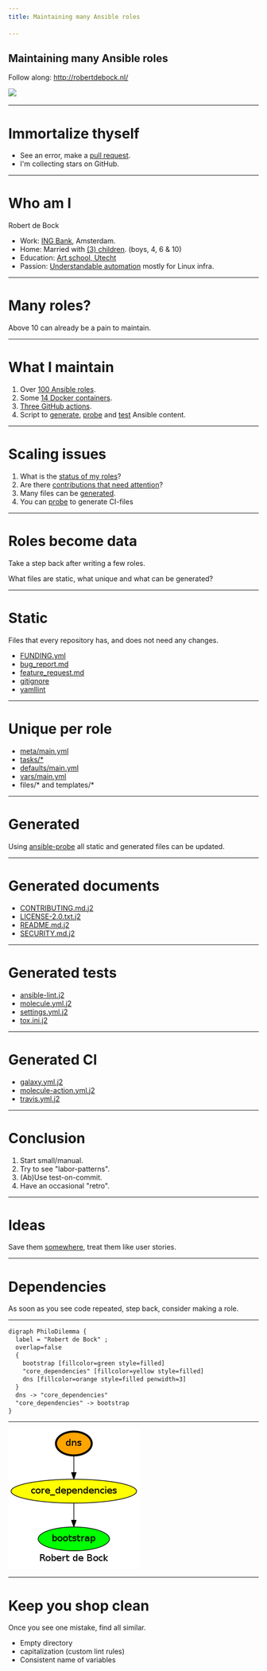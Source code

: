 ```yaml
---
title: Maintaining many Ansible roles

---
```


## Maintaining many Ansible roles

Follow along: http://robertdebock.nl/

<img src="https://api.qrserver.com/v1/create-qr-code/?size=350x350&data=http://robertdebock.nl/presentations/maintaining-many-ansible-roles/"/>

----

# Immortalize thyself

- See an error, make a [pull request](https://github.com/robertdebock/presentations).
- I'm collecting stars on GitHub.

----

# Who am I

Robert de Bock

- Work: [ING Bank](https://www.ing.nl/), Amsterdam.
- Home: Married with [(3) children](https://www.flickr.com/photos/robertdebock/47537461081/). (boys, 4, 6 & 10)
- Education: [Art school, Utecht](https://www.hku.nl/)
- Passion: [Understandable automation](https://robertdebock.nl/my-manifesto.html) mostly for Linux infra.

---

# Many roles?

Above 10 can already be a pain to maintain.

----

# What I maintain

1. Over [100 Ansible roles](https://github.com/robertdebock?tab=repositories&q=ansible-role-&type=&language=).
2. Some [14 Docker containers](https://github.com/robertdebock?tab=repositories&q=docker).
3. [Three GitHub actions](https://github.com/robertdebock?tab=repositories&q=action).
4. Script to [generate](https://github.com/robertdebock/ansible-generator), [probe](https://github.com/robertdebock/ansible-probe) and [test](https://github.com/robertdebock/ansible-tester) Ansible content.

---

# Scaling issues

1. What is the [status of my roles](https://robertdebock.nl/)?
2. Are there [contributions that need attention](https://robertdebock.nl/contributions.html)?
3. Many files can be [generated](https://github.com/robertdebock/ansible-generator).
4. You can [probe](https://github.com/robertdebock/ansible-probe) to generate CI-files

---

# Roles become data

Take a step back after writing a few roles.

What files are static, what unique and what can be generated?

----

# Static

Files that every repository has, and does not need any changes.

- [FUNDING.yml](https://github.com/robertdebock/ansible-generator/blob/master/files/FUNDING.yml)
- [bug_report.md](https://github.com/robertdebock/ansible-generator/blob/master/files/bug_report.md)
- [feature_request.md](https://github.com/robertdebock/ansible-generator/blob/master/files/feature_request.md)
- [gitignore](https://github.com/robertdebock/ansible-generator/blob/master/files/gitignore)
- [yamllint](https://github.com/robertdebock/ansible-generator/blob/master/files/yamllint)

----

# Unique per role

- [meta/main.yml](https://github.com/robertdebock/ansible-role-bootstrap/blob/master/meta/main.yml)
- [tasks/*](https://github.com/robertdebock/ansible-role-bootstrap/tree/master/tasks)
- [defaults/main.yml](https://github.com/robertdebock/ansible-role-bootstrap/blob/master/defaults/main.yml)
- [vars/main.yml](https://github.com/robertdebock/ansible-role-bootstrap/blob/master/vars/main.yml)
- files/* and templates/*

----

# Generated

Using [ansible-probe](https://github.com/robertdebock/ansible-generator) all static and generated files can be updated.

----

# Generated documents

- [CONTRIBUTING.md.j2](https://github.com/robertdebock/ansible-generator/blob/master/templates/CONTRIBUTING.md.j2)
- [LICENSE-2.0.txt.j2](https://github.com/robertdebock/ansible-generator/blob/master/templates/LICENSE-2.0.txt.j2)
- [README.md.j2](https://github.com/robertdebock/ansible-generator/blob/master/templates/README.md.j2)
- [SECURITY.md.j2](https://github.com/robertdebock/ansible-generator/blob/master/templates/SECURITY.md.j2)

----

# Generated tests

- [ansible-lint.j2](https://github.com/robertdebock/ansible-generator/blob/master/templates/ansible-lint.j2)
- [molecule.yml.j2](https://github.com/robertdebock/ansible-generator/blob/master/templates/molecule.yml.j2)
- [settings.yml.j2](https://github.com/robertdebock/ansible-generator/blob/master/templates/settings.yml.j2)
- [tox.ini.j2](https://github.com/robertdebock/ansible-generator/blob/master/templates/tox.ini.j2)

----

# Generated CI

- [galaxy.yml.j2](https://github.com/robertdebock/ansible-generator/blob/master/templates/galaxy.yml.j2)
- [molecule-action.yml.j2](https://github.com/robertdebock/ansible-generator/blob/master/templates/molecule-action.yml.j2)
- [travis.yml.j2](https://github.com/robertdebock/ansible-generator/blob/master/templates/travis.yml.j2)

---

# Conclusion

1. Start small/manual.
2. Try to see "labor-patterns".
3. (Ab)Use test-on-commit.
4. Have an occasional "retro".

---

# Ideas

Save them [somewhere](https://trello.com/b/K9EUrZL2/refactoring), treat them like user stories.

---

# Dependencies

As soon as you see code repeated, step back, consider making a role.

----

```
digraph PhiloDilemma {
  label = "Robert de Bock" ;
  overlap=false
  {
    bootstrap [fillcolor=green style=filled]
    "core_dependencies" [fillcolor=yellow style=filled]
    dns [fillcolor=orange style=filled penwidth=3]
  }
  dns -> "core_dependencies"
  "core_dependencies" -> bootstrap
}
```

----

![dependency image of ansible role dns](https://raw.githubusercontent.com/robertdebock/drawings/artifacts/dns.png)

---

# Keep you shop clean

Once you see one mistake, find all similar.

- Empty directory
- capitalization (custom lint rules)
- Consistent name of variables
